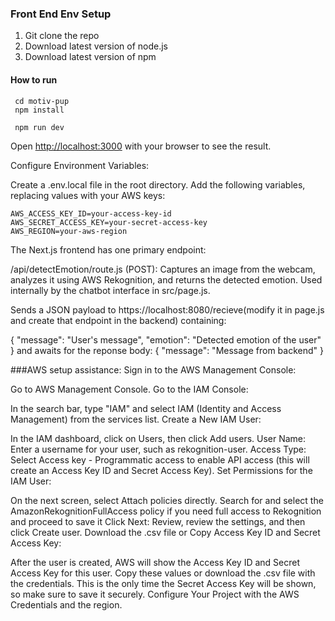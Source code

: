 

### Front End Env Setup
1. Git clone the repo 
2. Download latest version of node.js
3. Download latest version of npm 
#### How to run 
```
 cd motiv-pup
 npm install
```
```
 npm run dev 
``` 
Open [http://localhost:3000](http://localhost:3000) with your browser to see the result.

Configure Environment Variables:

Create a .env.local file in the root directory.
Add the following variables, replacing values with your AWS keys:

```
AWS_ACCESS_KEY_ID=your-access-key-id
AWS_SECRET_ACCESS_KEY=your-secret-access-key
AWS_REGION=your-aws-region
```

The Next.js frontend has one primary endpoint:

/api/detectEmotion/route.js (POST):
Captures an image from the webcam, analyzes it using AWS Rekognition, and returns the detected emotion.
Used internally by the chatbot interface in src/page.js.

Sends a JSON payload to https://localhost:8080/recieve(modify it in page.js and create that endpoint in the backend) containing:

{
  "message": "User's message",
  "emotion": "Detected emotion of the user"
}
and awaits for the reponse body:
{
  "message": "Message from backend"
}

###AWS setup assistance:
Sign in to the AWS Management Console:

Go to AWS Management Console.
Go to the IAM Console:

In the search bar, type "IAM" and select IAM (Identity and Access Management) from the services list.
Create a New IAM User:

In the IAM dashboard, click on Users, then click Add users.
User Name: Enter a username for your user, such as rekognition-user.
Access Type: Select Access key - Programmatic access to enable API access (this will create an Access Key ID and Secret Access Key).
Set Permissions for the IAM User:

On the next screen, select Attach policies directly.
Search for and select the AmazonRekognitionFullAccess policy if you need full access to Rekognition and proceed to save it
Click Next: Review, review the settings, and then click Create user.
Download the .csv file or Copy Access Key ID and Secret Access Key:

After the user is created, AWS will show the Access Key ID and Secret Access Key for this user.
Copy these values or download the .csv file with the credentials. This is the only time the Secret Access Key will be shown, so make sure to save it securely.
Configure Your Project with the AWS Credentials and the region.

